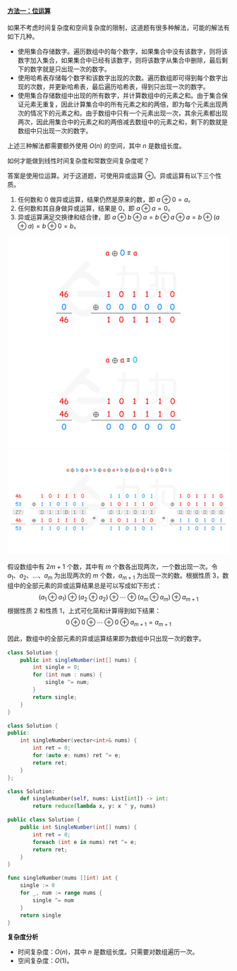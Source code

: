 ﻿#### [方法一：位运算](https://leetcode.cn/problems/single-number/solutions/242211/zhi-chu-xian-yi-ci-de-shu-zi-by-leetcode-solution/)

如果不考虑时间复杂度和空间复杂度的限制，这道题有很多种解法，可能的解法有如下几种。

-   使用集合存储数字。遍历数组中的每个数字，如果集合中没有该数字，则将该数字加入集合，如果集合中已经有该数字，则将该数字从集合中删除，最后剩下的数字就是只出现一次的数字。
-   使用哈希表存储每个数字和该数字出现的次数。遍历数组即可得到每个数字出现的次数，并更新哈希表，最后遍历哈希表，得到只出现一次的数字。
-   使用集合存储数组中出现的所有数字，并计算数组中的元素之和。由于集合保证元素无重复，因此计算集合中的所有元素之和的两倍，即为每个元素出现两次的情况下的元素之和。由于数组中只有一个元素出现一次，其余元素都出现两次，因此用集合中的元素之和的两倍减去数组中的元素之和，剩下的数就是数组中只出现一次的数字。

上述三种解法都需要额外使用 $O(n)$ 的空间，其中 $n$ 是数组长度。

如何才能做到线性时间复杂度和常数空间复杂度呢？

答案是使用位运算。对于这道题，可使用异或运算 $\oplus$。异或运算有以下三个性质。

1.  任何数和 $0$ 做异或运算，结果仍然是原来的数，即 $a \oplus 0=a$。
2.  任何数和其自身做异或运算，结果是 $0$，即 $a \oplus a=0$。
3.  异或运算满足交换律和结合律，即 $a \oplus b \oplus a=b \oplus a \oplus a=b \oplus (a \oplus a)=b \oplus0=b$。

![](./assets/img/Solution0136_2_01.png)
![](./assets/img/Solution0136_2_02.png)
![](./assets/img/Solution0136_2_03.png)

假设数组中有 $2m+1$ 个数，其中有 $m$ 个数各出现两次，一个数出现一次。令 $a_{1}$、$a_{2}$、$\ldots$、$a_{m}$ 为出现两次的 $m$ 个数，$a_{m+1}$ 为出现一次的数。根据性质 3，数组中的全部元素的异或运算结果总是可以写成如下形式：
$$(a_{1} \oplus a_{1}) \oplus (a_{2} \oplus a_{2}) \oplus \cdots \oplus (a_{m} \oplus a_{m}) \oplus a_{m+1}$$
根据性质 2 和性质 1，上式可化简和计算得到如下结果：
$$0 \oplus 0 \oplus \cdots \oplus 0 \oplus a_{m+1}=a_{m+1}$$

因此，数组中的全部元素的异或运算结果即为数组中只出现一次的数字。

```java
class Solution {
    public int singleNumber(int[] nums) {
        int single = 0;
        for (int num : nums) {
            single ^= num;
        }
        return single;
    }
}
```

```cpp
class Solution {
public:
    int singleNumber(vector<int>& nums) {
        int ret = 0;
        for (auto e: nums) ret ^= e;
        return ret;
    }
};
```

```python
class Solution:
    def singleNumber(self, nums: List[int]) -> int:
        return reduce(lambda x, y: x ^ y, nums)
```

```csharp
public class Solution {
    public int SingleNumber(int[] nums) {
        int ret = 0;
        foreach (int e in nums) ret ^= e;
        return ret;
    }
}
```

```go
func singleNumber(nums []int) int {
    single := 0
    for _, num := range nums {
        single ^= num
    }
    return single
}
```

**复杂度分析**

-   时间复杂度：$O(n)$，其中 $n$ 是数组长度。只需要对数组遍历一次。
-   空间复杂度：$O(1)$。
